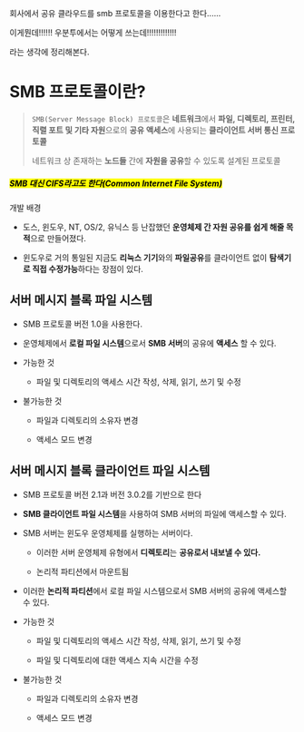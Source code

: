 회사에서 공유 클라우드를 smb 프로토콜을 이용한다고 한다......

이게뭔데!!!!!! 우분투에서는 어떻게 쓰는데!!!!!!!!!!!!!

라는 생각에 정리해본다.

# SMB 프로토콜이란?

> `SMB(Server Message Block) 프로토콜`은 **네트워크**에서 **파일, 디렉토리, 프린터, 직렬 포트 및 기타 자원**으로의 **공유 액세스**에 사용되는 **클라이언트 서버 통신 프로토콜**
> 
> 네트워크 상 존재하는 **노드들** 간에 **자원을 공유**할 수 있도록 설계된 프로토콜

##### <mark>SMB 대신 CIFS라고도 한다(Common Internet File System)</mark>

개발 배경

- 도스, 윈도우, NT, OS/2, 유닉스 등 난잡했던 **운영체제 간 자원 공유를 쉽게 해줄 목적**으로 만들어졌다.

- 윈도우로 거의 통일된 지금도 **리눅스 기기**와의 **파일공유**를 클라이언트 없이 **탐색기로 직접 수정가능**하다는 장점이 있다.

## 서버 메시지 블록 파일 시스템

- SMB 프로토콜 버전 1.0을 사용한다.

- 운영체제에서 **로컬 파일 시스템**으로서 **SMB 서버**의 공유에 **액세스** 할 수 있다.

- 가능한 것
  
  - 파일 및 디렉토리의 액세스 시간 작성, 삭제, 읽기, 쓰기 및 수정

- 불가능한 것
  
  - 파일과 디렉토리의 소유자 변경
  
  - 액세스 모드 변경

## 서버 메시지 블록 클라이언트 파일 시스템

- SMB 프로토콜 버전 2.1과 버전 3.0.2를 기반으로 한다

- **SMB 클라이언트 파일 시스템**을 사용하여 SMB 서버의 파일에 액세스할 수 있다.

- SMB 서버는 윈도우 운영체제를 실행하는 서버이다.
  
  - 이러한 서버 운영체제 유형에서 **디렉토리**는 **공유로서 내보낼 수 있다.**
  
  - 논리적 파티션에서 마운트됨

- 이러한 **논리적 파티션**에서 로컬 파일 시스템으로서 SMB 서버의 공유에 액세스할 수 있다.

- 가능한 것
  
  - 파일 및 디렉토리의 액세스 시간 작성, 삭제, 읽기, 쓰기 및 수정
  
  - 파일 및 디렉토리에 대한 액세스 지속 시간을 수정

- 불가능한 것
  
  - 파일과 디렉토리의 소유자 변경
  
  - 액세스 모드 변경


